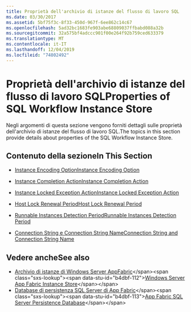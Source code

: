 ```yaml
---
title: Proprietà dell'archivio di istanze del flusso di lavoro SQL
ms.date: 03/30/2017
ms.assetid: 5bf75f3c-8f33-450d-967f-6ee862c14c67
ms.openlocfilehash: 5ad32bc1683fe903abe68809037ffbabd088a32b
ms.sourcegitcommit: 32a575bf4adccc901f00e264f92b759ced633379
ms.translationtype: MT
ms.contentlocale: it-IT
ms.lasthandoff: 12/04/2019
ms.locfileid: "74802492"
---
```

# <a name="properties-of-sql-workflow-instance-store"></a><span data-ttu-id="b4dbf-102">Proprietà dell'archivio di istanze del flusso di lavoro SQL</span><span class="sxs-lookup"><span data-stu-id="b4dbf-102">Properties of SQL Workflow Instance Store</span></span>
<span data-ttu-id="b4dbf-103">Negli argomenti di questa sezione vengono forniti dettagli sulle proprietà dell'archivio di istanze del flusso di lavoro SQL.</span><span class="sxs-lookup"><span data-stu-id="b4dbf-103">The topics in this section provide details about properties of the SQL Workflow Instance Store.</span></span>  
  
## <a name="in-this-section"></a><span data-ttu-id="b4dbf-104">Contenuto della sezione</span><span class="sxs-lookup"><span data-stu-id="b4dbf-104">In This Section</span></span>  
  
- [<span data-ttu-id="b4dbf-105">Instance Encoding Option</span><span class="sxs-lookup"><span data-stu-id="b4dbf-105">Instance Encoding Option</span></span>](instance-encoding-option.md)  
  
- [<span data-ttu-id="b4dbf-106">Instance Completion Action</span><span class="sxs-lookup"><span data-stu-id="b4dbf-106">Instance Completion Action</span></span>](instance-completion-action.md)  
  
- [<span data-ttu-id="b4dbf-107">Instance Locked Exception Action</span><span class="sxs-lookup"><span data-stu-id="b4dbf-107">Instance Locked Exception Action</span></span>](instance-locked-exception-action.md)  
  
- [<span data-ttu-id="b4dbf-108">Host Lock Renewal Period</span><span class="sxs-lookup"><span data-stu-id="b4dbf-108">Host Lock Renewal Period</span></span>](host-lock-renewal-period.md)  
  
- [<span data-ttu-id="b4dbf-109">Runnable Instances Detection Period</span><span class="sxs-lookup"><span data-stu-id="b4dbf-109">Runnable Instances Detection Period</span></span>](runnable-instances-detection-period.md)  
  
- [<span data-ttu-id="b4dbf-110">Connection String e Connection String Name</span><span class="sxs-lookup"><span data-stu-id="b4dbf-110">Connection String and Connection String Name</span></span>](connection-string-and-connection-string-name.md)  
  
## <a name="see-also"></a><span data-ttu-id="b4dbf-111">Vedere anche</span><span class="sxs-lookup"><span data-stu-id="b4dbf-111">See also</span></span>

- <span data-ttu-id="b4dbf-112">[Archivio di istanze di Windows Server AppFabric](https://docs.microsoft.com/previous-versions/appfabric/ff383417(v=azure.10))</span><span class="sxs-lookup"><span data-stu-id="b4dbf-112">[Windows Server App Fabric Instance Store](https://docs.microsoft.com/previous-versions/appfabric/ff383417(v=azure.10))</span></span>
- <span data-ttu-id="b4dbf-113">[Database di persistenza SQL Server di App Fabric](https://docs.microsoft.com/previous-versions/appfabric/ee790819(v=azure.10))</span><span class="sxs-lookup"><span data-stu-id="b4dbf-113">[App Fabric SQL Server Persistence Database](https://docs.microsoft.com/previous-versions/appfabric/ee790819(v=azure.10))</span></span>
